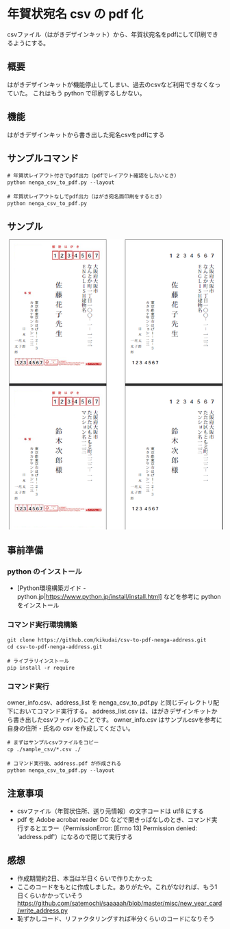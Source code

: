 # 年賀状宛名 csv の pdf 化
csvファイル（はがきデザインキット）から、年賀状宛名をpdfにして印刷できるようにする。

## 概要
はがきデザインキットが機能停止してしまい、過去のcsvなど利用できなくなっていた。
これはもう python で印刷するしかない。

## 機能
はがきデザインキットから書き出した宛名csvをpdfにする

## サンプルコマンド
```
# 年賀状レイアウト付きでpdf出力（pdfでレイアウト確認をしたいとき）
python nenga_csv_to_pdf.py --layout

# 年賀状レイアウトなしでpdf出力（はがき宛名面印刷をするとき）
python nenga_csv_to_pdf.py
```
## サンプル
![sample_nenga](https://github.com/kikudai/csv-to-pdf-nenga-address/blob/main/sample_nenga.png)

## 事前準備
### python のインストール
* [Python環境構築ガイド - python.jp|https://www.python.jp/install/install.html] などを参考に python をインストール

### コマンド実行環境構築
```
git clone https://github.com/kikudai/csv-to-pdf-nenga-address.git
cd csv-to-pdf-nenga-address.git

# ライブラリインストール
pip install -r require
```

### コマンド実行
owner_info.csv、address_list を nenga_csv_to_pdf.py と同じディレクトリ配下においてコマンド実行する。
address_list.csv は、はがきデザインキットから書き出したcsvファイルのことです。
owner_info.csv はサンプルcsvを参考に自身の住所・氏名の csv を作成してください。
```
# まずはサンプルcsvファイルをコピー
cp ./sample_csv/*.csv ./

# コマンド実行後、address.pdf が作成される
python nenga_csv_to_pdf.py --layout
```

## 注意事項
* csvファイル（年賀状住所、送り元情報）の文字コードは utf8 にする
* pdf を Adobe acrobat reader DC などで開きっぱなしのとき、コマンド実行するとエラー（PermissionError: [Errno 13] Permission denied: 'address.pdf'）になるので閉じて実行する

## 感想
* 作成期間約2日、本当は半日くらいで作りたかった
* ここのコードをもとに作成しました。ありがたや。これがなければ、もう1日くらいかかっていそう  
https://github.com/satemochi/saaaaah/blob/master/misc/new_year_card/write_address.py 
* 恥ずかしコード、リファクタリングすれば半分くらいのコードになりそう
